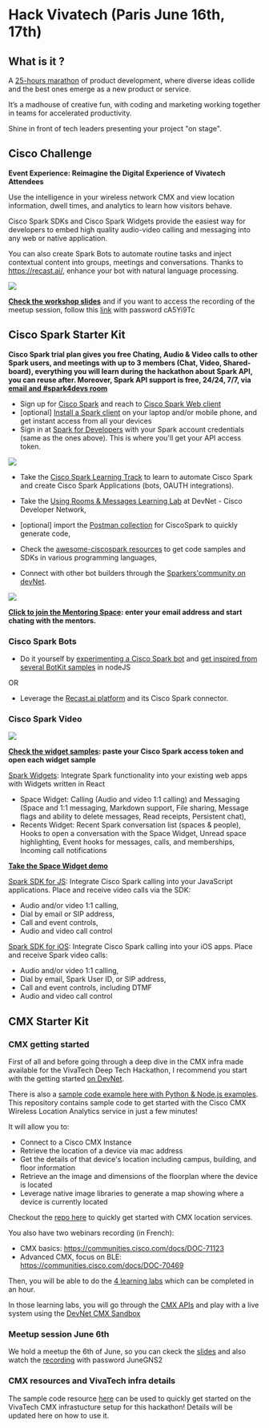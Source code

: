 # Hack Vivatech (Paris June 16th, 17th)

## What is it ?

A [25-hours marathon](https://vivatechnology.com/hackathon/) of product development, where diverse ideas collide and the best ones emerge as a new product or service. 

It’s a madhouse of creative fun, with coding and marketing working together in teams for accelerated productivity. 

Shine in front of tech leaders presenting your project "on stage".

## Cisco Challenge

**Event Experience: Reimagine the Digital Experience of Vivatech Attendees**

Use the intelligence in your wireless network CMX and view location information, dwell times, and analytics to learn how visitors behave.

Cisco Spark SDKs and Cisco Spark Widgets provide the easiest way for developers to embed high quality audio-video calling and messaging into any web or native application.

You can also create Spark Bots to automate routine tasks and inject contextual content into groups, meetings and conversations. Thanks to https://recast.ai/, enhance your bot with natural language processing.

![](docs/img/hackvivatech-workshop-small.png)

**<a href="docs/workshop.pdf" target="_blank">Check the workshop slides</a>**
and if you want to access the recording of the meetup session, follow this [link](https://cisco.webex.com/ciscosales/lsr.php?RCID=919a134e5e6049cc8f9a7e1da20211c6) with password cA5Yi9Tc

## Cisco Spark Starter Kit

**Cisco Spark trial plan gives you free Chating, Audio & Video calls to other Spark users, and meetings with up to 3 members (Chat, Video, Shared-board), 
everything you will learn during the hackathon about Spark API, you can reuse after.
Moreover, Spark API support is free, 24/24, 7/7, via [email and #spark4devs room](https://developer.ciscospark.com/support.html)**

- Sign up for [Cisco Spark](https://www.ciscospark.com/) and reach to [Cisco Spark Web client](https://web.ciscospark.com/)
- [optional] [Install a Spark client](https://www.ciscospark.com/downloads.html) on your laptop and/or mobile phone, and get instant access from all your devices
- Sign in at [Spark for Developers](https://developer.ciscospark.com) with your Spark account credentials (same as the ones above). This is where you'll get your API access token.

![](docs/img/ciscospark-platform-small.png)


- Take the  [Cisco Spark Learning Track](https://learninglabs.cisco.com/tracks/collab-cloud) to learn to automate Cisco Spark and create Cisco Spark Applications (bots, OAUTH integrations).
- Take the [Using Rooms & Messages Learning Lab](https://developer.ciscospark.com/samples-tutorials.html) at DevNet - Cisco Developer Network,
- [optional] import the [Postman collection](https://github.com/CiscoDevNet/postman-ciscospark) for CiscoSpark to quickly generate code,

- Check the [awesome-ciscospark resources](https://github.com/CiscoDevNet/awesome-ciscospark) to get code samples and SDKs in various programming languages,

- Connect with other bot builders through the [Sparkers'community on devNet](https://developer.cisco.com/site/spark).


![](docs/img/spark-mentors-small.png)

**[Click to join the Mentoring Space](https://eurl.io/#rJ0s6PVMb): enter your email address and start chating with the mentors.**


### Cisco Spark Bots

- Do it yourself by [experimenting a Cisco Spark bot](https://github.com/ObjectIsAdvantag/sparkbot-webhook-samples) and [get inspired from several BotKit samples](https://github.com/CiscoDevNet/botkit-ciscospark-samples) in nodeJS

OR

- Leverage the [Recast.ai platform](https://recast.ai/docs/create-your-bot) and its Cisco Spark connector.


### Cisco Spark Video

![](docs/img/spark-widgets-sdks-small.png)

**[Check the widget samples](widgets/): paste your Cisco Spark access token and open each widget sample**


[Spark Widgets](https://developer.ciscospark.com/widgets.html): Integrate Spark functionality into your existing web apps with Widgets written in React
- Space Widget: Calling (Audio and video 1:1 calling) and Messaging (Space and 1:1 messaging, Markdown support, File sharing, Message flags and ability to delete messages, Read receipts, Persistent chat),
- Recents Widget: Recent Spark conversation list (spaces & people), Hooks to open a conversation with the Space Widget, Unread space highlighting, Event hooks for messages, calls, and memberships, Incoming call notifications

**[Take the Space Widget demo](https://code.s4d.io/widget-space/latest/demo/index.html)**


[Spark SDK for JS](https://developer.ciscospark.com/sdk-for-javascript.html): Integrate Cisco Spark calling into your JavaScript applications. Place and receive video calls via the SDK: 
- Audio and/or video 1:1 calling,
- Dial by email or SIP address,
- Call and event controls,
- Audio and video call control


[Spark SDK for iOS](https://developer.ciscospark.com/sdk-for-ios.html): Integrate Cisco Spark calling into your iOS apps. Place and receive Spark video calls: 
- Audio and/or video 1:1 calling, 
- Dial by email, Spark User ID, or SIP address,
- Call and event controls, including DTMF
- Audio and video call control


## CMX Starter Kit

### CMX getting started

First of all and before going through a deep dive in the CMX infra made available for the VivaTech Deep Tech Hackathon, I recommend you start with the getting started [on DevNet](https://developer.cisco.com/site/cmx-mobility-services/). 

There is also a [sample code example here with Python & Node.js examples](https://github.com/cbleeker/CMX_Getting_Started_Code).  This repository contains sample code to get started with the Cisco CMX Wireless Location Analytics service in just a few minutes!

It will allow you to:
  - Connect to a Cisco CMX Instance
  - Retrieve the location of a device via mac address
  - Get the details of that device's location including campus, building, and floor information
  - Retrieve an the image and dimensions of the floorplan where the device is located
  - Leverage native image libraries to generate a map showing where a device is currently located
  
Checkout the [repo here](https://github.com/cbleeker/CMX_Getting_Started_Code) to quickly get started with CMX location services.

You also have two webinars recording (in French):
- CMX basics: https://communities.cisco.com/docs/DOC-71123
- Advanced CMX, focus on BLE: https://communities.cisco.com/docs/DOC-70469

Then, you will be able to do the [4 learning labs](https://learninglabs.cisco.com/modules/dna-cmx-mse) which can be completed in an hour. 

In those learning labs, you will go through the [CMX APIs](https://cmxlocationsandbox.cisco.com/apidocs/) and play with a live system using the [DevNet CMX Sandbox](https://cmxlocationsandbox.cisco.com/)

### Meetup session June 6th

We hold a meetup the 6th of June, so you can ckeck the [slides](./docs/20170606-CMX-VivaTech-MeetUp.pdf) and also watch the [recording](https://cisco.webex.com/ciscosales/lsr.php?RCID=2683f6990baf4479a97da959a99a3168) with password JuneGNS2

### CMX resources and VivaTech infra details
The sample code resource [here](https://github.com/cbleeker/CMX_Getting_Started_Code) can be used to quickly get started on the VivaTech CMX infrastucture setup for this hackathon!  Details will be updated here on how to use it.
